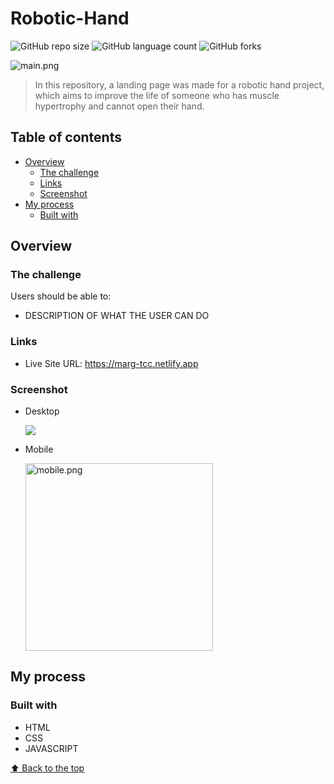 # Robotic-Hand

![GitHub repo size](https://img.shields.io/github/repo-size/RafaelHDSV/Robotic-Hand?style=for-the-badge)
![GitHub language count](https://img.shields.io/github/languages/count/RafaelHDSV/Robotic-Hand?style=for-the-badge)
![GitHub forks](https://img.shields.io/github/forks/RafaelHDSV/Robotic-Hand?style=for-the-badge)

<img src="/images/main.png" alt="main.png">

> In this repository, a landing page was made for a robotic hand project, which aims to improve the life of someone who has muscle hypertrophy and cannot open their hand.

## Table of contents

- [Overview](#overview)
  - [The challenge](#the-challenge)
  - [Links](#links)
  - [Screenshot](#screenshot)
- [My process](#my-process)
  - [Built with](#built-with)

## Overview

### The challenge

Users should be able to:

- DESCRIPTION OF WHAT THE USER CAN DO
<!--- View the optimal layout for the app depending on their device's screen size
- See hover states for all interactive elements on the page
- Add new todos to the list
- Mark todos as complete
- Delete todos from the list
- Filter by all/active/complete todos
- Clear all completed todos
- Toggle light and dark mode
- **Bonus**: Drag and drop to reorder items on the list-->

### Links

- Live Site URL: https://marg-tcc.netlify.app

### Screenshot

  - Desktop
  
    ![](/images/desktop.png)
    
  - Mobile
    
    <img src="/images/mobile.png" alt="mobile.png" width="300px">

## My process

### Built with

- HTML
- CSS
- JAVASCRIPT

[⬆ Back to the top](#Robotic-Hand)<br>
